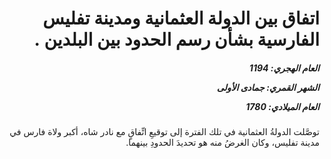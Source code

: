 <h1 dir="rtl">اتفاق بين الدولة العثمانية ومدينة تفليس الفارسية بشأن رسم الحدود بين البلدين .</h1>

<h5 dir="rtl">العام الهجري:  1194

الشهر القمري: جمادى الأولى

العام الميلادي: 1780</h5>

<p dir="rtl">توصَّلت الدولةُ العثمانية في تلك الفترة إلى توقيعِ اتِّفاقٍ مع نادر شاه، أكبر ولاة فارس في مدينة تفليس، وكان الغرضُ منه هو تحديدَ الحدودِ بينهما.</p></br>
